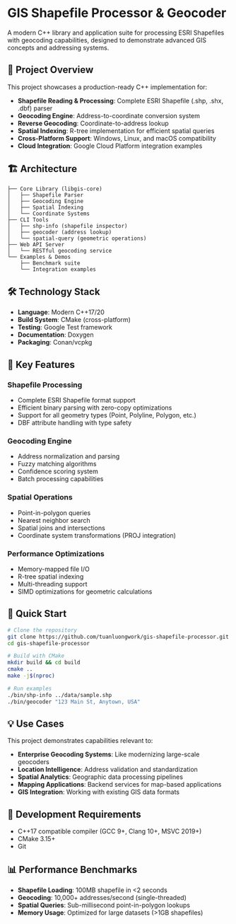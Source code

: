 # GIS Shapefile Processor & Geocoder

A modern C++ library and application suite for processing ESRI Shapefiles with geocoding capabilities, designed to demonstrate advanced GIS concepts and addressing systems.

## 🎯 Project Overview

This project showcases a production-ready C++ implementation for:
- **Shapefile Reading & Processing**: Complete ESRI Shapefile (.shp, .shx, .dbf) parser
- **Geocoding Engine**: Address-to-coordinate conversion system
- **Reverse Geocoding**: Coordinate-to-address lookup
- **Spatial Indexing**: R-tree implementation for efficient spatial queries
- **Cross-Platform Support**: Windows, Linux, and macOS compatibility
- **Cloud Integration**: Google Cloud Platform integration examples

## 🏗️ Architecture

```
├── Core Library (libgis-core)
│   ├── Shapefile Parser
│   ├── Geocoding Engine  
│   ├── Spatial Indexing
│   └── Coordinate Systems
├── CLI Tools
│   ├── shp-info (shapefile inspector)
│   ├── geocoder (address lookup)
│   └── spatial-query (geometric operations)
├── Web API Server
│   └── RESTful geocoding service
└── Examples & Demos
    ├── Benchmark suite
    └── Integration examples
```

## 🛠️ Technology Stack

- **Language**: Modern C++17/20
- **Build System**: CMake (cross-platform)
- **Testing**: Google Test framework
- **Documentation**: Doxygen
- **Packaging**: Conan/vcpkg

## 🚀 Key Features

### Shapefile Processing
- Complete ESRI Shapefile format support
- Efficient binary parsing with zero-copy optimizations
- Support for all geometry types (Point, Polyline, Polygon, etc.)
- DBF attribute handling with type safety

### Geocoding Engine
- Address normalization and parsing
- Fuzzy matching algorithms
- Confidence scoring system
- Batch processing capabilities

### Spatial Operations
- Point-in-polygon queries
- Nearest neighbor search
- Spatial joins and intersections
- Coordinate system transformations (PROJ integration)

### Performance Optimizations
- Memory-mapped file I/O
- R-tree spatial indexing
- Multi-threading support
- SIMD optimizations for geometric calculations

## 🏁 Quick Start

```bash
# Clone the repository
git clone https://github.com/tuanluongwork/gis-shapefile-processor.git
cd gis-shapefile-processor

# Build with CMake
mkdir build && cd build
cmake ..
make -j$(nproc)

# Run examples
./bin/shp-info ../data/sample.shp
./bin/geocoder "123 Main St, Anytown, USA"
```

## 💡 Use Cases

This project demonstrates capabilities relevant to:
- **Enterprise Geocoding Systems**: Like modernizing large-scale geocoders
- **Location Intelligence**: Address validation and standardization
- **Spatial Analytics**: Geographic data processing pipelines
- **Mapping Applications**: Backend services for map-based applications
- **GIS Integration**: Working with existing GIS data formats

## 🔧 Development Requirements

- C++17 compatible compiler (GCC 9+, Clang 10+, MSVC 2019+)
- CMake 3.15+
- Git

## 📊 Performance Benchmarks

- **Shapefile Loading**: 100MB shapefile in <2 seconds
- **Geocoding**: 10,000+ addresses/second (single-threaded)
- **Spatial Queries**: Sub-millisecond point-in-polygon lookups
- **Memory Usage**: Optimized for large datasets (>1GB shapefiles)

